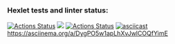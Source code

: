 ### Hexlet tests and linter status:
[![Actions Status](https://github.com/Shublon/frontend-project-lvl1/workflows/hexlet-check/badge.svg)](https://github.com/Shublon/frontend-project-lvl1/actions)
<a href="https://codeclimate.com/github/codeclimate/codeclimate/maintainability"><img src="https://api.codeclimate.com/v1/badges/a99a88d28ad37a79dbf6/maintainability" /></a>
[![Actions Status](https://github.com/Shublon/frontend-project-lvl1/workflows/run_eslint/badge.svg)](https://github.com/Shublon/frontend-project-lvl1/actions)
[![asciicast](https://asciinema.org/a/gwqMiovai9YC70SXayYjoHlLE.svg)](https://asciinema.org/a/gwqMiovai9YC70SXayYjoHlLE)
https://asciinema.org/a/DygPO5w1apLhXvJwlCOQfYimE
